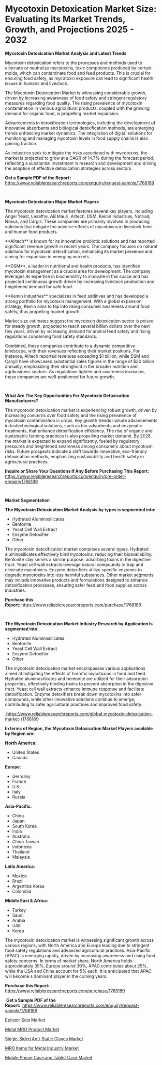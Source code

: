 <p><h1>Mycotoxin Detoxication Market Size: Evaluating its Market Trends, Growth, and Projections 2025 - 2032</h1></p><p><strong>Mycotoxin Detoxication Market Analysis and Latest Trends</strong></p>
<p><p>Mycotoxin detoxication refers to the processes and methods used to eliminate or neutralize mycotoxins, toxic compounds produced by certain molds, which can contaminate food and feed products. This is crucial for ensuring food safety, as mycotoxin exposure can lead to significant health issues in humans and livestock.</p><p>The Mycotoxin Detoxication Market is witnessing considerable growth, driven by increasing awareness of food safety and stringent regulatory measures regarding food quality. The rising prevalence of mycotoxin contamination in various agricultural products, coupled with the growing demand for organic food, is propelling market expansion. </p><p>Advancements in detoxification technologies, including the development of innovative absorbents and biological detoxification methods, are emerging trends enhancing market dynamics. The integration of digital solutions for monitoring and managing mycotoxin levels in food supply chains is also gaining traction. </p><p>As industries seek to mitigate the risks associated with mycotoxins, the market is projected to grow at a CAGR of 14.7% during the forecast period, reflecting a substantial investment in research and development and driving the adoption of effective detoxication strategies across sectors.</p></p>
<p><strong>Get a Sample PDF of the Report:&nbsp;</strong> <a href="https://www.reliableresearchreports.com/enquiry/request-sample/1768189?utm_campaign=33&utm_medium=2&utm_source=Github&utm_content=ia&utm_term=05042025&utm_id=mycotoxin-detoxication">https://www.reliableresearchreports.com/enquiry/request-sample/1768189</a></p>
<p>&nbsp;</p>
<p><strong>Mycotoxin Detoxication Major Market Players</strong></p>
<p><p>The mycotoxin detoxication market features several key players, including Angel Yeast, Lesaffre, AB Mauri, Alltech, DSM, Kemin Industries, Nutriad, Novus, and Cargill. These companies are primarily involved in producing solutions that mitigate the adverse effects of mycotoxins in livestock feed and human food products.</p><p>**Alltech** is known for its innovative probiotic solutions and has reported significant revenue growth in recent years. The company focuses on natural solutions for mycotoxin detoxification, enhancing its market presence and aiming for expansion in emerging markets. </p><p>**DSM**, a leader in nutritional and health products, has identified mycotoxin management as a crucial area for development. The company leverages its expertise in biochemistry to innovate in this space and has projected continuous growth driven by increasing livestock production and heightened demand for safe food.</p><p>**Kemin Industries** specializes in feed additives and has developed a strong portfolio for mycotoxin management. With a global expansion strategy, Kemin aims to tap into rising consumer awareness around food safety, thus propelling market growth.</p><p>Market size estimates suggest the mycotoxin detoxication sector is poised for steady growth, projected to reach several billion dollars over the next few years, driven by increasing demand for animal feed safety and rising regulations concerning food safety standards.</p><p>Combined, these companies contribute to a dynamic competitive landscape, with their revenues reflecting their market positions. For instance, Alltech reported revenues exceeding $1 billion, while DSM and Cargill have showcased substantial sales figures in the range of $20 billion annually, emphasizing their stronghold in the broader nutrition and agribusiness sectors. As regulations tighten and awareness increases, these companies are well-positioned for future growth.</p></p>
<p>&nbsp;</p>
<p><strong>What Are The Key Opportunities For Mycotoxin Detoxication Manufacturers?</strong></p>
<p><p>The mycotoxin detoxication market is experiencing robust growth, driven by increasing concerns over food safety and the rising prevalence of mycotoxin contamination in crops. Key growth trends include advancements in biotechnological solutions, such as bio-adsorbents and enzymatic treatments, that enhance detoxification efficiency. The rise of organic and sustainable farming practices is also propelling market demand. By 2028, the market is expected to expand significantly, fueled by regulatory pressures and heightened awareness among consumers about mycotoxin risks. Future prospects indicate a shift towards innovative, eco-friendly detoxication methods, emphasizing sustainability and health safety in agricultural practices.</p></p>
<p><strong>Inquire or Share Your Questions If Any Before Purchasing This Report:</strong> <a href="https://www.reliableresearchreports.com/enquiry/pre-order-enquiry/1768189?utm_campaign=33&utm_medium=2&utm_source=Github&utm_content=ia&utm_term=05042025&utm_id=mycotoxin-detoxication">https://www.reliableresearchreports.com/enquiry/pre-order-enquiry/1768189</a></p>
<p>&nbsp;</p>
<p><strong>Market Segmentation</strong></p>
<p><strong>The Mycotoxin Detoxication Market Analysis by types is segmented into:</strong></p>
<p><ul><li>Hydrated Aluminosilicates</li><li>Bentonite</li><li>Yeast Cell Wall Extract</li><li>Enzyme Detoxifier</li><li>Other</li></ul></p>
<p><p>The mycotoxin detoxification market comprises several types. Hydrated aluminosilicates effectively bind mycotoxins, reducing their bioavailability. Bentonite clay serves a similar purpose, adsorbing toxins in the digestive tract. Yeast cell wall extracts leverage natural compounds to trap and eliminate mycotoxins. Enzyme detoxifiers utilize specific enzymes to degrade mycotoxins into less harmful substances. Other market segments may include innovative products and formulations designed to enhance detoxification processes, ensuring safer feed and food supplies across industries.</p></p>
<p><strong>Purchase this Report:&nbsp;</strong><a href="https://www.reliableresearchreports.com/purchase/1768189?utm_campaign=33&utm_medium=2&utm_source=Github&utm_content=ia&utm_term=05042025&utm_id=mycotoxin-detoxication">https://www.reliableresearchreports.com/purchase/1768189</a></p>
<p>&nbsp;</p>
<p><strong>The Mycotoxin Detoxication Market Industry Research by Application is segmented into:</strong></p>
<p><ul><li>Hydrated Aluminosilicates</li><li>Bentonite</li><li>Yeast Cell Wall Extract</li><li>Enzyme Detoxifier</li><li>Other</li></ul></p>
<p><p>The mycotoxin detoxication market encompasses various applications aimed at mitigating the effects of harmful mycotoxins in food and feed. Hydrated aluminosilicates and bentonite are utilized for their adsorption properties, effectively binding toxins to prevent absorption in the digestive tract. Yeast cell wall extracts enhance immune response and facilitate detoxification. Enzyme detoxifiers break down mycotoxins into safer compounds, while other innovative solutions continue to emerge, contributing to safer agricultural practices and improved food safety.</p></p>
<p><a href="https://www.reliableresearchreports.com/global-mycotoxin-detoxication-market-r1768189?utm_campaign=33&utm_medium=2&utm_source=Github&utm_content=ia&utm_term=05042025&utm_id=mycotoxin-detoxication">&nbsp;https://www.reliableresearchreports.com/global-mycotoxin-detoxication-market-r1768189</a></p>
<p><strong>In terms of Region, the Mycotoxin Detoxication Market Players available by Region are:</strong></p>
<p>
    <p> <strong> North America: </strong>
        <ul>
            <li>United States</li>
            <li>Canada</li>
        </ul>
        </p> 
    <p> <strong> Europe: </strong>
        <ul>
            <li>Germany</li>
            <li>France</li>
            <li>U.K.</li>
            <li>Italy</li>
            <li>Russia</li>
        </ul>
        </p> 
    <p> <strong> Asia-Pacific: </strong>
        <ul>
            <li>China</li>
            <li>Japan</li>
            <li>South Korea</li>
            <li>India</li>
            <li>Australia</li>
            <li>China Taiwan</li>
            <li>Indonesia</li>
            <li>Thailand</li>
            <li>Malaysia</li>
        </ul>
        </p> 
    <p> <strong> Latin America: </strong>
        <ul>
            <li>Mexico</li>
            <li>Brazil</li>
            <li>Argentina Korea</li>
            <li>Colombia</li>
        </ul>
        </p> 
    <p> <strong> Middle East & Africa: </strong>
        <ul>
            <li>Turkey</li>
            <li>Saudi</li>
            <li>Arabia</li>
            <li>UAE</li>
            <li>Korea</li>
        </ul>
    </p>
    </p>
<p><p>The mycotoxin detoxication market is witnessing significant growth across various regions, with North America and Europe leading due to stringent food safety regulations and advanced agricultural practices. Asia-Pacific (APAC) is emerging rapidly, driven by increasing awareness and rising food safety concerns. In terms of market share, North America holds approximately 35%, Europe around 30%, APAC contributes about 25%, while the USA and China account for 5% each. It is anticipated that APAC will become a dominant player in the coming years.</p></p>
<p><strong>Purchase this Report: </strong><a href="https://www.reliableresearchreports.com/purchase/1768189?utm_campaign=33&utm_medium=2&utm_source=Github&utm_content=ia&utm_term=05042025&utm_id=mycotoxin-detoxication">https://www.reliableresearchreports.com/purchase/1768189</a></p>
<p>&nbsp;<strong>Get a Sample PDF of the Report:&nbsp;&nbsp;</strong><a href="https://www.reliableresearchreports.com/enquiry/request-sample/1768189?utm_campaign=33&utm_medium=2&utm_source=Github&utm_content=ia&utm_term=05042025&utm_id=mycotoxin-detoxication">https://www.reliableresearchreports.com/enquiry/request-sample/1768189</a></p>
<p><strong></strong></p>
<p><p><a href="https://github.com/motanafraxer/Market-Research-Report-List-1/blob/main/epilator-sets-market.md?utm_campaign=33&utm_medium=2&utm_source=Github&utm_content=ia&utm_term=05042025&utm_id=mycotoxin-detoxication">Epilator Sets Market</a></p><p><a href="https://github.com/bramsklizas/Market-Research-Report-List-1/blob/main/metal-mro-product-market.md?utm_campaign=33&utm_medium=2&utm_source=Github&utm_content=ia&utm_term=05042025&utm_id=mycotoxin-detoxication">Metal MRO Product Market</a></p><p><a href="https://github.com/ridchycarlas/Market-Research-Report-List-1/blob/main/single-sided-anti-static-gloves-market.md?utm_campaign=33&utm_medium=2&utm_source=Github&utm_content=ia&utm_term=05042025&utm_id=mycotoxin-detoxication">Single-Sided Anti-Static Gloves Market</a></p><p><a href="https://github.com/stohllaackdw/Market-Research-Report-List-1/blob/main/mro-items-for-metal-industry-market.md?utm_campaign=33&utm_medium=2&utm_source=Github&utm_content=ia&utm_term=05042025&utm_id=mycotoxin-detoxication">MRO Items for Metal Industry Market</a></p><p><a href="https://github.com/fabinbuddygc/Market-Research-Report-List-1/blob/main/mobile-phone-case-and-tablet-case-market.md?utm_campaign=33&utm_medium=2&utm_source=Github&utm_content=ia&utm_term=05042025&utm_id=mycotoxin-detoxication">Mobile Phone Case and Tablet Case Market</a></p></p>